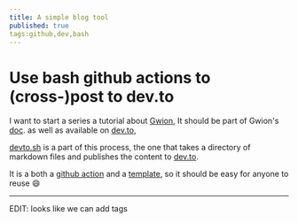 ```yaml
---
title: A simple blog tool
published: true
tags:github,dev,bash
---
```


# Use bash github actions to (cross-)post to dev.to

I want to start a series a tutorial about [Gwion](https://github.com/fennecdjay/Gwion),
It should be part of Gwion's [doc](https://fennecdjay.github.io/Gwion/).
as well as available on [dev.to](https://dev.to),

[devto.sh](https://github.com/fennecdjay/devto.sh) is a part of this process,
the one that takes a directory of markdown files and publishes the content to [dev.to](https://dev.to).

It is a both a [github action](https://github.com/features/actions)
and a [template](https://help.github.com/en/github/creating-cloning-and-archiving-repositories/creating-a-repository-from-a-template),
so it should be easy for anyone to reuse :smile:

---
EDIT: looks like we can add tags
